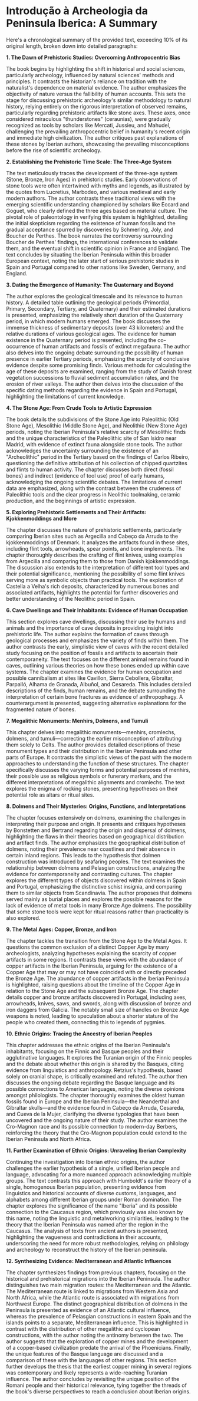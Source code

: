 # Introdução à Archeologia da Peninsula Iberica: A Summary

Here's a chronological summary of the provided text, exceeding 10% of its original length, broken down into detailed paragraphs:


**1. The Dawn of Prehistoric Studies: Overcoming Anthropocentric Bias**

The book begins by highlighting the shift in historical and social sciences, particularly archeology, influenced by natural sciences' methods and principles.  It contrasts the historian's reliance on tradition with the naturalist's dependence on material evidence. The author emphasizes the objectivity of nature versus the fallibility of human accounts.  This sets the stage for discussing prehistoric archeology's similar methodology to natural history, relying entirely on the rigorous interpretation of observed remains, particularly regarding prehistoric artifacts like stone axes. These axes, once considered miraculous "thunderstones" (ceraunias), were gradually recognized as tools by scholars like Mercati, Jussieu, and Mahudel, challenging the prevailing anthropocentric belief in humanity's recent origin and immediate high civilization. The author critiques past explanations of these stones by Iberian authors, showcasing the prevailing misconceptions before the rise of scientific archeology.


**2. Establishing the Prehistoric Time Scale: The Three-Age System**

The text meticulously traces the development of the three-age system (Stone, Bronze, Iron Ages) in prehistoric studies.  Early observations of stone tools were often intertwined with myths and legends, as illustrated by the quotes from Lucretius, Marbodeo, and various medieval and early modern authors.  The author contrasts these traditional views with the emerging scientific understanding championed by scholars like Eccard and Goguet, who clearly defined the three ages based on material culture. The pivotal role of paleontology in verifying this system is highlighted, detailing the initial skepticism regarding the existence of human fossils and the gradual acceptance spurred by discoveries by Schmerling, Joly, and Boucher de Perthes. The book narrates the controversy surrounding Boucher de Perthes' findings, the international conferences to validate them, and the eventual shift in scientific opinion in France and England. The text concludes by situating the Iberian Peninsula within this broader European context, noting the later start of serious prehistoric studies in Spain and Portugal compared to other nations like Sweden, Germany, and England.


**3. Dating the Emergence of Humanity: The Quaternary and Beyond**

The author explores the geological timescale and its relevance to human history. A detailed table outlining the geological periods (Primordial, Primary, Secondary, Tertiary, and Quaternary) and their estimated durations is presented, emphasizing the relatively short duration of the Quaternary period, in which modern humans emerged.  The book discusses the immense thickness of sedimentary deposits (over 43 kilometers) and the relative durations of various geological ages.  The evidence for human existence in the Quaternary period is presented, including the co-occurrence of human artifacts and fossils of extinct megafauna.  The author also delves into the ongoing debate surrounding the possibility of human presence in earlier Tertiary periods, emphasizing the scarcity of conclusive evidence despite some promising finds.  Various methods for calculating the age of these deposits are examined, ranging from the study of Danish forest vegetation successions to fluvial sediment accumulation rates, and the erosion of river valleys. The author then delves into the discussion of the specific dating methods regarding the evidence in Spain and Portugal, highlighting the limitations of current knowledge.


**4.  The Stone Age: From Crude Tools to Artistic Expression**

The book details the subdivisions of the Stone Age into Paleolithic (Old Stone Age), Mesolithic (Middle Stone Age), and Neolithic (New Stone Age) periods, noting the Iberian Peninsula's relative scarcity of Mesolithic finds and the unique characteristics of the Paleolithic site of San Isidro near Madrid, with evidence of extinct fauna alongside stone tools. The author acknowledges the uncertainty surrounding the existence of an "Archeolithic" period in the Tertiary based on the findings of Carlos Ribeiro, questioning the definitive attribution of his collection of chipped quartzites and flints to human activity. The chapter discusses both direct (fossil bones) and indirect (evidence of tool use) proof of early humans, acknowledging the ongoing scientific debates.  The limitations of current data are emphasized, along with the contrast between the crudeness of Paleolithic tools and the clear progress in Neolithic toolmaking, ceramic production, and the beginnings of artistic expression.


**5.  Exploring Prehistoric Settlements and Their Artifacts: Kjokkenmoddings and More**

The chapter discusses the nature of prehistoric settlements, particularly comparing Iberian sites such as Argecilla and Cabeço da Arruda to the kjokkenmoddings of Denmark. It analyzes the artifacts found in these sites, including flint tools, arrowheads, spear points, and bone implements. The chapter thoroughly describes the crafting of flint knives, using examples from Argecilla and comparing them to those from Danish kjokkenmoddings. The discussion also extends to the interpretation of different tool types and their potential significance, mentioning the possibility of some flint knives serving more as symbolic objects than practical tools. The exploration of Castella a Velha's rich deposits, characterized by numerous bones and associated artifacts, highlights the potential for further discoveries and better understanding of the Neolithic period in Spain.


**6.  Cave Dwellings and Their Inhabitants: Evidence of Human Occupation**

This section explores cave dwellings, discussing their use by humans and animals and the importance of cave deposits in providing insight into prehistoric life. The author explains the formation of caves through geological processes and emphasizes the variety of finds within them.  The author contrasts the early, simplistic view of caves with the recent detailed study focusing on the position of fossils and artifacts to ascertain their contemporaneity. The text focuses on the different animal remains found in caves, outlining various theories on how these bones ended up within cave systems. The chapter examines the evidence for human occupation and possible cannibalism at sites like Cavillon, Sierra Cebollera, Gibraltar, Parpalló, Alhama de Granada, Albuñol, and Cesareda. This includes detailed descriptions of the finds, human remains, and the debate surrounding the interpretation of certain bone fractures as evidence of anthropophagy.  A counterargument is presented, suggesting alternative explanations for the fragmented nature of bones.


**7.  Megalithic Monuments: Menhirs, Dolmens, and Tumuli**

This chapter delves into megalithic monuments—menhirs, cromlechs, dolmens, and tumuli—correcting the earlier misconception of attributing them solely to Celts. The author provides detailed descriptions of these monument types and their distribution in the Iberian Peninsula and other parts of Europe. It contrasts the simplistic views of the past with the modern approaches to understanding the function of these structures. The chapter specifically discusses the varying forms and potential purposes of menhirs, their possible use as religious symbols or funerary markers, and the different interpretations of megalithic alignments and cromlechs. The text explores the enigma of rocking stones, presenting hypotheses on their potential role as altars or ritual sites.


**8.  Dolmens and Their Mysteries: Origins, Functions, and Interpretations**

The chapter focuses extensively on dolmens, examining the challenges in interpreting their purpose and origin.  It presents and critiques hypotheses by Bonstetten and Bertrand regarding the origin and dispersal of dolmens, highlighting the flaws in their theories based on geographical distribution and artifact finds. The author emphasizes the geographical distribution of dolmens, noting their prevalence near coastlines and their absence in certain inland regions. This leads to the hypothesis that dolmen construction was introduced by seafaring peoples.  The text examines the relationship between dolmens and Pelasgian constructions, analyzing the evidence for contemporaneity and contrasting cultures.  The chapter explores the different types of objects discovered within dolmens in Spain and Portugal, emphasizing the distinctive schist insignia, and comparing them to similar objects from Scandinavia.  The author proposes that dolmens served mainly as burial places and explores the possible reasons for the lack of evidence of metal tools in many Bronze Age dolmens.  The possibility that some stone tools were kept for ritual reasons rather than practicality is also explored.


**9.  The Metal Ages: Copper, Bronze, and Iron**

The chapter tackles the transition from the Stone Age to the Metal Ages.  It questions the common exclusion of a distinct Copper Age by many archeologists, analyzing hypotheses explaining the scarcity of copper artifacts in some regions.  It contrasts these views with the abundance of copper artifacts in the Iberian Peninsula, arguing for the existence of a Copper Age that may or may not have coincided with or directly preceded the Bronze Age. The abundance of copper artifacts in the Iberian Peninsula is highlighted, raising questions about the timeline of the Copper Age in relation to the Stone Age and the subsequent Bronze Age.  The chapter details copper and bronze artifacts discovered in Portugal, including axes, arrowheads, knives, saws, and swords, along with discussion of bronze and iron daggers from Galicia. The notably small size of handles on Bronze Age weapons is noted, leading to speculation about a shorter stature of the people who created them, connecting this to legends of pygmies.


**10.  Ethnic Origins: Tracing the Ancestry of Iberian Peoples**

This chapter addresses the ethnic origins of the Iberian Peninsula's inhabitants, focusing on the Finnic and Basque peoples and their agglutinative languages.  It explores the Turanian origin of the Finnic peoples and the debate about whether this origin is shared by the Basques, citing evidence from linguistics and anthropology. Retzius's hypothesis, based solely on cranial shape, is critically examined and refuted.  The author then discusses the ongoing debate regarding the Basque language and its possible connections to American languages, noting the diverse opinions amongst philologists. The chapter thoroughly examines the oldest human fossils found in Europe and the Iberian Peninsula—the Neanderthal and Gibraltar skulls—and the evidence found in Cabeço da Arruda, Cesareda, and Cueva de la Mujer, clarifying the diverse typologies that have been uncovered and the ongoing nature of their study. The author examines the Cro-Magnon race and its possible connection to modern-day Berbers, reinforcing the theory that the Cro-Magnon population could extend to the Iberian Peninsula and North Africa.


**11.  Further Examination of Ethnic Origins: Unraveling Iberian Complexity**

Continuing the investigation into Iberian ethnic origins, the author challenges the earlier hypothesis of a single, unified Iberian people and language, advocating for a more nuanced approach acknowledging multiple groups. The text contrasts this approach with Humboldt's earlier theory of a single, homogenous Iberian population, presenting evidence from linguistics and historical accounts of diverse customs, languages, and alphabets among different Iberian groups under Roman domination. The chapter explores the significance of the name "Iberia" and its possible connection to the Caucasus region, which previously was also known by this name, noting the linguistic and metalworking similarities, leading to the theory that the Iberian Peninsula was named after the region in the Caucasus. The analysis of texts from ancient authors is presented, highlighting the vagueness and contradictions in their accounts, underscoring the need for more robust methodologies, relying on philology and archeology to reconstruct the history of the Iberian peninsula.


**12. Synthesizing Evidence: Mediterranean and Atlantic Influences**

The chapter synthesizes findings from previous chapters, focusing on the historical and prehistorical migrations into the Iberian Peninsula. The author distinguishes two main migration routes: the Mediterranean and the Atlantic.  The Mediterranean route is linked to migrations from Western Asia and North Africa, while the Atlantic route is associated with migrations from Northwest Europe.  The distinct geographical distribution of dolmens in the Peninsula is presented as evidence of an Atlantic cultural influence, whereas the prevalence of Pelasgian constructions in eastern Spain and the islands points to a separate, Mediterranean influence.  This is highlighted in contrast with the distribution of other megalithic and cyclopean constructions, with the author noting the antinomy between the two. The author suggests that the exploration of copper mines and the development of a copper-based civilization predate the arrival of the Phoenicians. Finally, the unique features of the Basque language are discussed and a comparison of these with the languages of other regions. This section further develops the thesis that the earliest copper mining in several regions was contemporary and likely represents a wide-reaching Turanian influence. The author concludes by revisiting the unique position of the Romani people and their historical relevance, tying together the threads of the book's diverse perspectives to reach a conclusion about Iberian origins.
